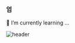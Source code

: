 ### 엄

<!--
**josooa/josooa** is a ✨ _special_ ✨ repository because its `README.md` (this file) appears on your GitHub profile.

Here are some ideas to get you started:

- 🔭 I’m currently working on ...
- 🌱 I’m currently learning ...
- 👯 I’m looking to collaborate on ...
- 🤔 I’m looking for help with ...
- 💬 Ask me about ...
- 📫 How to reach me: ...
- 😄 Pronouns: ...
- ⚡ Fun fact: ...
--> 🌱 I’m currently learning ...

![header](https://capsule-render.vercel.app/api?type=venom&color=auto&height=300&section=header&text=capsule%20render&fontSize=90)
